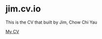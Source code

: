 # jim.cv.io
This is the CV that built by Jim, Chow Chi Yau

[My CV](https://cychowai.github.io/jim.cv.io/)
